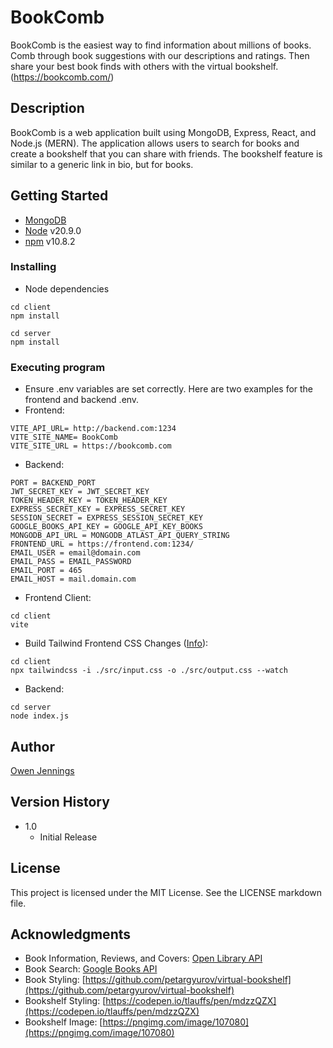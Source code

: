 # BookComb

BookComb is the easiest way to find information about millions of books. Comb through book suggestions with our descriptions and ratings. Then share your best book finds with others with the virtual bookshelf. (https://bookcomb.com/)

## Description

BookComb is a web application built using MongoDB, Express, React, and Node.js (MERN). The application allows users to search for books and create a bookshelf that you can share with friends. The bookshelf feature is similar to a generic link in bio, but for books.

## Getting Started
- [MongoDB](https://www.mongodb.com/)
- [Node](https://nodejs.org/en/download/) v20.9.0
- [npm](https://nodejs.org/en/download/package-manager/) v10.8.2

### Installing

* Node dependencies
```
cd client
npm install
```
```
cd server
npm install
```

### Executing program

* Ensure .env variables are set correctly. Here are two examples for the frontend and backend .env.
* Frontend:
```
VITE_API_URL= http://backend.com:1234
VITE_SITE_NAME= BookComb
VITE_SITE_URL = https://bookcomb.com
```
* Backend:
```
PORT = BACKEND_PORT
JWT_SECRET_KEY = JWT_SECRET_KEY
TOKEN_HEADER_KEY = TOKEN_HEADER_KEY
EXPRESS_SECRET_KEY = EXPRESS_SECRET_KEY
SESSION_SECRET = EXPRESS_SESSION_SECRET_KEY
GOOGLE_BOOKS_API_KEY = GOOGLE_API_KEY_BOOKS
MONGODB_API_URL = MONGODB_ATLAST_API_QUERY_STRING
FRONTEND_URL = https://frontend.com:1234/
EMAIL_USER = email@domain.com
EMAIL_PASS = EMAIL_PASSWORD
EMAIL_PORT = 465
EMAIL_HOST = mail.domain.com
```

* Frontend Client:
```
cd client
vite
```
* Build Tailwind Frontend CSS Changes ([Info](https://tailwindcss.com/docs/installation)):
```
cd client
npx tailwindcss -i ./src/input.css -o ./src/output.css --watch
```
* Backend:
```
cd server
node index.js
```

## Author

[Owen Jennings](https://otj.rocks/)

## Version History

* 1.0
    * Initial Release

## License

This project is licensed under the MIT License. See the LICENSE markdown file.

## Acknowledgments

*   Book Information, Reviews, and Covers: [Open Library API](https://openlibrary.org/dev/docs/api/covers)
*   Book Search: [Google Books API](https://developers.google.com/books/docs/overview)
*   Book Styling: [https://github.com/petargyurov/virtual-bookshelf](https://github.com/petargyurov/virtual-bookshelf)
*   Bookshelf Styling: [https://codepen.io/tlauffs/pen/mdzzQZX](https://codepen.io/tlauffs/pen/mdzzQZX)
*   Bookshelf Image: [https://pngimg.com/image/107080](https://pngimg.com/image/107080)
